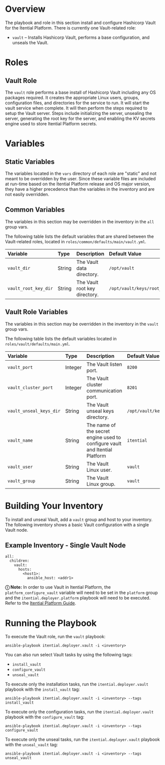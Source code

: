 # Overview

The playbook and role in this section install and configure Hashicorp Vault for the Itential Platform. There is currently one Vault-related role:

* `vault` – Installs Hashicorp Vault, performs a base configuration, and unseals the Vault.

# Roles

## Vault Role

The `vault` role performs a base install of Hashicorp Vault including any OS packages required. It creates the appropriate Linux users, groups, configuration files, and directories for the service to run. It will start the vault service when complete.  It will then perform the steps required to setup the Vault server. Steps include initializing the server, unsealing the server, generating the root key for the server, and enabling the KV secrets engine used to store Itential Platform secrets. 

# Variables

## Static Variables

The variables located in the `vars` directory of each role are "static" and not meant to be overridden by the user.  Since these variable files are included at run-time based on the Itential Platform release and OS major version, they have a higher precedence than the variables in the inventory and are not easily overridden.

## Common Variables

The variables in this section may be overridden in the inventory in the `all` group vars.

The following table lists the default variables that are shared between the Vault-related roles, located in `roles/common/defaults/main/vault.yml`.

| Variable | Type | Description | Default Value
| :------- | :--- | :---------- | :------------
| `vault_dir` | String | The Vault data directory. | `/opt/vault`
| `vault_root_key_dir` | String | The Vault root key directory. | `/opt/vault/keys/root_key`

## Vault Role Variables

The variables in this section may be overridden in the inventory in the `vault` group vars.

The following table lists the default variables located in `roles/vault/defaults/main.yml`.

| Variable | Type | Description | Default Value
| :------- | :--- | :---------- | :------------
| `vault_port` | Integer | The Vault listen port. | `8200`
| `vault_cluster_port` | Integer | The Vault cluster communication port. | `8201`
| `vault_unseal_keys_dir` | String | The Vault unseal keys directory. | `/opt/vault/keys/unseal_keys`
| `vault_name` | String | The name of the secret engine used to configure vault and Itential Platform | `itential`
| `vault_user` | String |The Vault Linux user. | `vault`
| `vault_group` |  String | The Vault Linux group. | `vault`

# Building Your Inventory

To install and unseal Vault, add a `vault` group and host to your inventory.  The following inventory shows a basic Vault configuration with a single Vault node.

## Example Inventory - Single Vault Node

```
all:
  children:
    vault:
      hosts:
        <host1>:
          ansible_host: <addr1>
```

**&#9432; Note:**
In order to use Vault in Itential Platform, the `platform_configure_vault` variable will need to be set in the `platform` group and the `itential.deployer.platform` playbook will need to be executed.  Refer to the [Itential Platform Guide](itential_platform_guide.md).

# Running the Playbook

To execute the Vault role, run the `vault` playbook:

```
ansible-playbook itential.deployer.vault -i <inventory>
```

You can also run select Vault tasks by using the following tags:

* `install_vault`
* `configure_vault`
* `unseal_vault`

To execute only the installation tasks, run the `itential.deployer.vault` playbook with the `install_vault` tag:

```
ansible-playbook itential.deployer.vault -i <inventory> --tags install_vault
```

To execute only the configuration tasks, run the `itential.deployer.vault` playbook with the `configure_vault` tag:

```
ansible-playbook itential.deployer.vault -i <inventory> --tags configure_vault
```

To execute only the unseal tasks, run the `itential.deployer.vault` playbook with the `unseal_vault` tag:

```
ansible-playbook itential.deployer.vault -i <inventory> --tags unseal_vault
```
